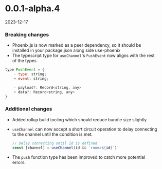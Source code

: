 # 0.0.1-alpha.4

2023-12-17

### Breaking changes
* Phoenix.js is now marked as a peer dependency, so it should be installed in your package.json along side use-phoenix
* The typescript type for `useChannel`'s `PushEvent` now aligns with the rest of the types
```jsx
type PushEvent = {
	- type: string;
	+ event: string;

	- payload?: Record<string, any>
	+ data?: Record<string, any>
}
```

### Additional changes
* Added rollup build tooling which should reduce bundle size slightly

* `useChannel` can now accept a short circuit operation to delay connecting to the channel until the condition is met.

	```jsx
	// Delay connecting until id is defined
	const [channel] = useChannel(id && `room:${id}`)
	```
* The `push` function type has been improved to catch more potential errors.
